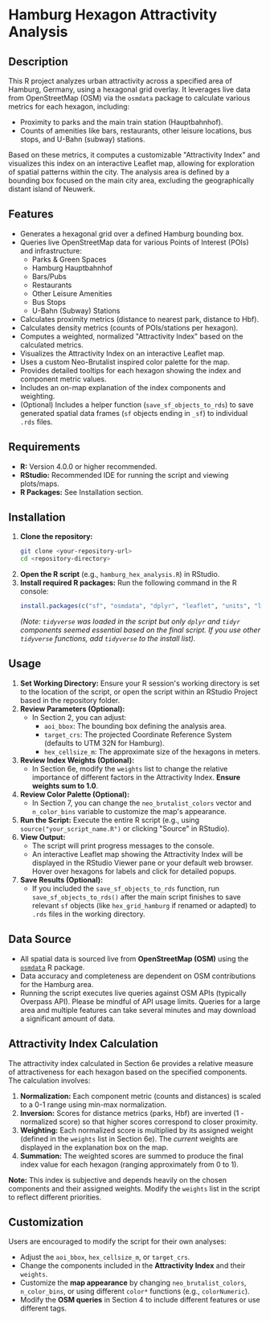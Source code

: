 # Hamburg Hexagon Attractivity Analysis

## Description

This R project analyzes urban attractivity across a specified area of Hamburg, Germany, using a hexagonal grid overlay. It leverages live data from OpenStreetMap (OSM) via the `osmdata` package to calculate various metrics for each hexagon, including:

* Proximity to parks and the main train station (Hauptbahnhof).
* Counts of amenities like bars, restaurants, other leisure locations, bus stops, and U-Bahn (subway) stations.

Based on these metrics, it computes a customizable "Attractivity Index" and visualizes this index on an interactive Leaflet map, allowing for exploration of spatial patterns within the city. The analysis area is defined by a bounding box focused on the main city area, excluding the geographically distant island of Neuwerk.

## Features

* Generates a hexagonal grid over a defined Hamburg bounding box.
* Queries live OpenStreetMap data for various Points of Interest (POIs) and infrastructure:
    * Parks & Green Spaces
    * Hamburg Hauptbahnhof
    * Bars/Pubs
    * Restaurants
    * Other Leisure Amenities
    * Bus Stops
    * U-Bahn (Subway) Stations
* Calculates proximity metrics (distance to nearest park, distance to Hbf).
* Calculates density metrics (counts of POIs/stations per hexagon).
* Computes a weighted, normalized "Attractivity Index" based on the calculated metrics.
* Visualizes the Attractivity Index on an interactive Leaflet map.
* Uses a custom Neo-Brutalist inspired color palette for the map.
* Provides detailed tooltips for each hexagon showing the index and component metric values.
* Includes an on-map explanation of the index components and weighting.
* (Optional) Includes a helper function (`save_sf_objects_to_rds`) to save generated spatial data frames (`sf` objects ending in `_sf`) to individual `.rds` files.

## Requirements

* **R:** Version 4.0.0 or higher recommended.
* **RStudio:** Recommended IDE for running the script and viewing plots/maps.
* **R Packages:** See Installation section.

## Installation

1.  **Clone the repository:**
    ```bash
    git clone <your-repository-url>
    cd <repository-directory>
    ```
2.  **Open the R script** (e.g., `hamburg_hex_analysis.R`) in RStudio.
3.  **Install required R packages:** Run the following command in the R console:
    ```R
    install.packages(c("sf", "osmdata", "dplyr", "leaflet", "units", "lwgeom", "tidyr", "htmltools"))
    ```
    *(Note: `tidyverse` was loaded in the script but only `dplyr` and `tidyr` components seemed essential based on the final script. If you use other `tidyverse` functions, add `tidyverse` to the install list).*

## Usage

1.  **Set Working Directory:** Ensure your R session's working directory is set to the location of the script, or open the script within an RStudio Project based in the repository folder.
2.  **Review Parameters (Optional):**
    * In Section 2, you can adjust:
        * `aoi_bbox`: The bounding box defining the analysis area.
        * `target_crs`: The projected Coordinate Reference System (defaults to UTM 32N for Hamburg).
        * `hex_cellsize_m`: The approximate size of the hexagons in meters.
3.  **Review Index Weights (Optional):**
    * In Section 6e, modify the `weights` list to change the relative importance of different factors in the Attractivity Index. **Ensure weights sum to 1.0**.
4.  **Review Color Palette (Optional):**
    * In Section 7, you can change the `neo_brutalist_colors` vector and `n_color_bins` variable to customize the map's appearance.
5.  **Run the Script:** Execute the entire R script (e.g., using `source("your_script_name.R")` or clicking "Source" in RStudio).
6.  **View Output:**
    * The script will print progress messages to the console.
    * An interactive Leaflet map showing the Attractivity Index will be displayed in the RStudio Viewer pane or your default web browser. Hover over hexagons for labels and click for detailed popups.
7.  **Save Results (Optional):**
    * If you included the `save_sf_objects_to_rds` function, run `save_sf_objects_to_rds()` after the main script finishes to save relevant `sf` objects (like `hex_grid_hamburg` if renamed or adapted) to `.rds` files in the working directory.

## Data Source

* All spatial data is sourced live from **OpenStreetMap (OSM)** using the [`osmdata`](https://cran.r-project.org/package=osmdata) R package.
* Data accuracy and completeness are dependent on OSM contributions for the Hamburg area.
* Running the script executes live queries against OSM APIs (typically Overpass API). Please be mindful of API usage limits. Queries for a large area and multiple features can take several minutes and may download a significant amount of data.

## Attractivity Index Calculation

The attractivity index calculated in Section 6e provides a relative measure of attractiveness for each hexagon based on the specified components. The calculation involves:

1.  **Normalization:** Each component metric (counts and distances) is scaled to a 0-1 range using min-max normalization.
2.  **Inversion:** Scores for distance metrics (parks, Hbf) are inverted (1 - normalized score) so that higher scores correspond to closer proximity.
3.  **Weighting:** Each normalized score is multiplied by its assigned weight (defined in the `weights` list in Section 6e). The *current* weights are displayed in the explanation box on the map.
4.  **Summation:** The weighted scores are summed to produce the final index value for each hexagon (ranging approximately from 0 to 1).

**Note:** This index is subjective and depends heavily on the chosen components and their assigned weights. Modify the `weights` list in the script to reflect different priorities.

## Customization

Users are encouraged to modify the script for their own analyses:

* Adjust the `aoi_bbox`, `hex_cellsize_m`, or `target_crs`.
* Change the components included in the **Attractivity Index** and their `weights`.
* Customize the **map appearance** by changing `neo_brutalist_colors`, `n_color_bins`, or using different `color*` functions (e.g., `colorNumeric`).
* Modify the **OSM queries** in Section 4 to include different features or use different tags.
